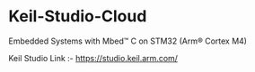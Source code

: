 # Keil-Studio-Cloud
Embedded Systems with Mbed™ C on STM32 (Arm® Cortex M4)

Keil Studio Link :-
https://studio.keil.arm.com/
